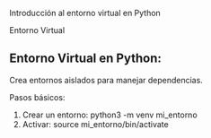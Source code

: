 Introducción al entorno virtual en Python

Entorno Virtual

Entorno Virtual en Python:
--------------------------
Crea entornos aislados para manejar dependencias.

Pasos básicos:
1. Crear un entorno:
    python3 -m venv mi_entorno
2. Activar:
    source mi_entorno/bin/activate
